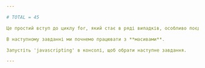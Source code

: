 ```yaml
---

# TOTAL = 45

Це простий вступ до циклу for, який стає в ряді випадків, особливо поєднанні з іншими типами даних, як от рядки чи масиви.

В наступному завданні ми почнемо працювати з **масивами**.

Запустіть 'javascripting' в консолі, щоб обрати наступне завдання.

---
```

